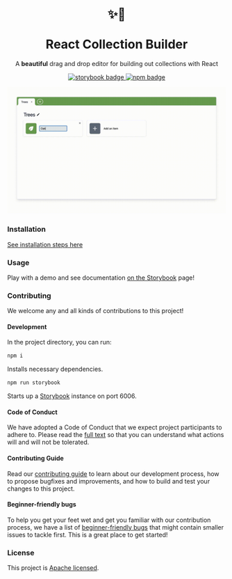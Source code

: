 <h1 align="center"><br>✨🌱<br><br> React Collection Builder</h1>
<div align="center">
  <p align="center">A <b>beautiful</b> drag and drop editor for building out collections with React</p>
   <a href="https://optum.github.io/collection-builder">
    <img src="https://raw.githubusercontent.com/storybookjs/brand/master/badge/badge-storybook.svg" alt="storybook badge" />
  </a>
  <a href="">
    <img src="https://img.shields.io/npm/v/@optum/collection-builder" alt="npm badge" />
  </a>

  ![demo](https://raw.githubusercontent.com/Optum/collection-builder/main/.github/demo-720.gif)
</div>

### Installation
[See installation steps here](https://github.com/Optum/collection-builder/packages/760670)

### Usage
Play with a demo and see documentation [on the Storybook](https://optum.github.io/collection-builder) page!

### Contributing
We welcome any and all kinds of contributions to this project!

#### Development

In the project directory, you can run:

```bash
npm i
```

Installs necessary dependencies.

```bash
npm run storybook
```

Starts up a [Storybook](https://storybook.js.org/) instance on port 6006.

#### Code of Conduct
We have adopted a Code of Conduct that we expect project participants to adhere to. Please read the [full text](./CODE_OF_CONDUCT.md) so that you can understand what actions will and will not be tolerated.

#### Contributing Guide
Read our [contributing guide](./CONTRIBUTING.md) to learn about our development process, how to propose bugfixes and improvements, and how to build and test your changes to this project.

#### Beginner-friendly bugs
To help you get your feet wet and get you familiar with our contribution process, we have a list of [beginner-friendly bugs](https://github.com/Optum/collection-builder/labels/good%20first%20issue) that might contain smaller issues to tackle first. This is a great place to get started!

### License
This project is [Apache licensed](LICENSE).
